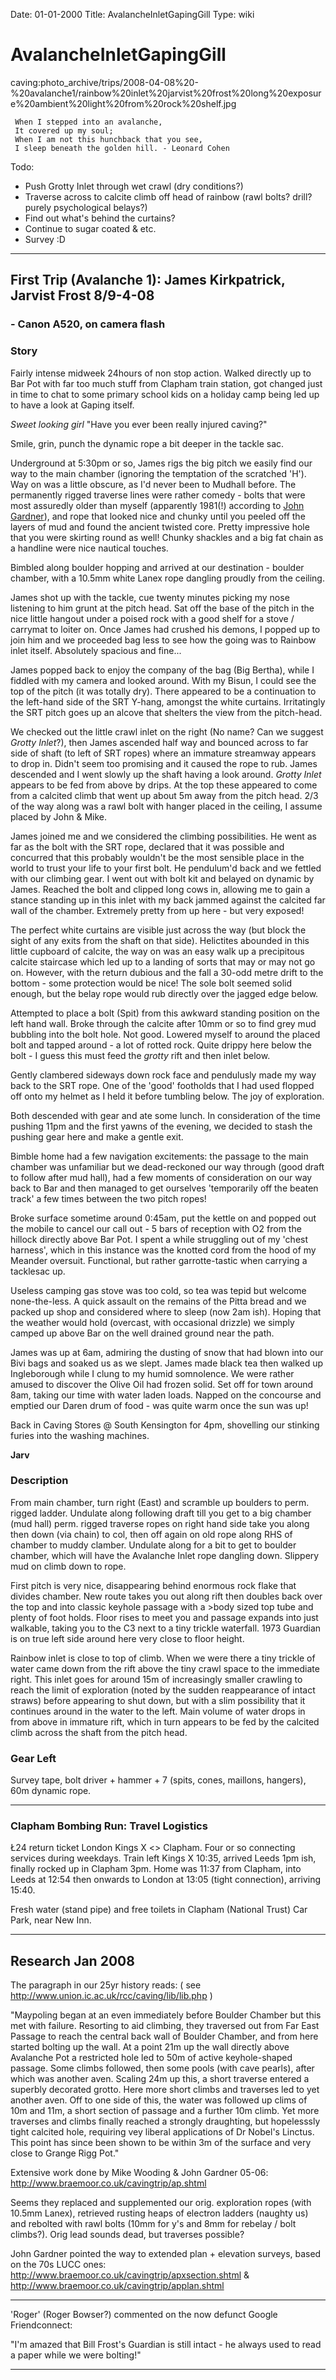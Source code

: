 Date: 01-01-2000
Title: AvalancheInletGapingGill
Type: wiki


AvalancheInletGapingGill 
========================





caving:photo\_archive/trips/2008-04-08%20-%20avalanche1/rainbow%20inlet%20jarvist%20frost%20long%20exposure%20ambient%20light%20from%20rock%20shelf.jpg





     When I stepped into an avalanche,
     It covered up my soul;
     When I am not this hunchback that you see,
     I sleep beneath the golden hill. - Leonard Cohen







Todo:

-   Push Grotty Inlet through wet crawl (dry conditions?)
-   Traverse across to calcite climb off head of rainbow (rawl bolts?
    drill? purely psychological belays?)
-   Find out what's behind the curtains?
-   Continue to sugar coated & etc.
-   Survey :D







------------------------------------------------------------------------

First Trip (Avalanche 1): James Kirkpatrick, Jarvist Frost 8/9-4-08
-------------------------------------------------------------------

### - Canon A520, on camera flash

### Story

Fairly intense midweek 24hours of non stop action. Walked directly up to
Bar Pot with far too much stuff from Clapham train station, got changed
just in time to chat to some primary school kids on a holiday camp being
led up to have a look at Gaping itself.

*Sweet looking girl* "Have you ever been really injured caving?"

Smile, grin, punch the dynamic rope a bit deeper in the tackle sac.

Underground at 5:30pm or so, James rigs the big pitch we easily find our
way to the main chamber (ignoring the temptation of the scratched 'H').
Way on was a little obscure, as I'd never been to Mudhall before. The
permanently rigged traverse lines were rather comedy - bolts that were
most assuredly older than myself (apparently 1981(!) according to [John
Gardner](http://www.braemoor.co.uk/cavingtrip/route10.shtml)),
and rope that looked nice and chunky until you peeled off the layers of
mud and found the ancient twisted core. Pretty impressive hole that you
were skirting round as well! Chunky shackles and a big fat chain as a
handline were nice nautical touches.

Bimbled along boulder hopping and arrived at our destination - boulder
chamber, with a 10.5mm white Lanex rope dangling proudly from the
ceiling.

James shot up with the tackle, cue twenty minutes picking my nose
listening to him grunt at the pitch head. Sat off the base of the pitch
in the nice little hangout under a poised rock with a good shelf for a
stove / carrymat to loiter on. Once James had crushed his demons, I
popped up to join him and we proceeded bag less to see how the going was
to Rainbow inlet itself. Absolutely spacious and fine...

James popped back to enjoy the company of the bag (Big Bertha), while I
fiddled with my camera and looked around. With my Bisun, I could see the
top of the pitch (it was totally dry). There appeared to be a
continuation to the left-hand side of the SRT Y-hang, amongst the white
curtains. Irritatingly the SRT pitch goes up an alcove that shelters the
view from the pitch-head.

We checked out the little crawl inlet on the right (No name? Can we
suggest *Grotty Inlet*?), then James ascended half way and bounced
across to far side of shaft (to left of SRT ropes) where an immature
streamway appears to drop in. Didn't seem too promising and it caused
the rope to rub. James descended and I went slowly up the shaft having a
look around. *Grotty Inlet* appears to be fed from above by drips. At
the top these appeared to come from a calcited climb that went up about
5m away from the pitch head. 2/3 of the way along was a rawl bolt with
hanger placed in the ceiling, I assume placed by John & Mike.

James joined me and we considered the climbing possibilities. He went as
far as the bolt with the SRT rope, declared that it was possible and
concurred that this probably wouldn't be the most sensible place in the
world to trust your life to your first bolt. He pendulum'd back and we
fettled with our climbing gear. I went out with bolt kit and belayed on
dynamic by James. Reached the bolt and clipped long cows in, allowing me
to gain a stance standing up in this inlet with my back jammed against
the calcited far wall of the chamber. Extremely pretty from up here -
but very exposed!

The perfect white curtains are visible just across the way (but block
the sight of any exits from the shaft on that side). Helictites abounded
in this little cupboard of calcite, the way on was an easy walk up a
precipitous calcite staircase which led up to a landing of sorts that
may or may not go on. However, with the return dubious and the fall a
30-odd metre drift to the bottom - some protection would be nice! The
sole bolt seemed solid enough, but the belay rope would rub directly
over the jagged edge below.

Attempted to place a bolt (Spit) from this awkward standing position on
the left hand wall. Broke through the calcite after 10mm or so to find
grey mud bubbling into the bolt hole. Not good. Lowered myself to around
the placed bolt and tapped around - a lot of rotted rock. Quite drippy
here below the bolt - I guess this must feed the *grotty* rift and then
inlet below.

Gently clambered sideways down rock face and pendulusly made my way back
to the SRT rope. One of the 'good' footholds that I had used flopped off
onto my helmet as I held it before tumbling below. The joy of
exploration.

Both descended with gear and ate some lunch. In consideration of the
time pushing 11pm and the first yawns of the evening, we decided to
stash the pushing gear here and make a gentle exit.

Bimble home had a few navigation excitements: the passage to the main
chamber was unfamiliar but we dead-reckoned our way through (good draft
to follow after mud hall), had a few moments of consideration on our way
back to Bar and then managed to get ourselves 'temporarily off the
beaten track' a few times between the two pitch ropes!

Broke surface sometime around 0:45am, put the kettle on and popped out
the mobile to cancel our call out - 5 bars of reception with O2 from the
hillock directly above Bar Pot. I spent a while struggling out of my
'chest harness', which in this instance was the knotted cord from the
hood of my Meander oversuit. Functional, but rather garrotte-tastic when
carrying a tacklesac up.

Useless camping gas stove was too cold, so tea was tepid but welcome
none-the-less. A quick assault on the remains of the Pitta bread and we
packed up shop and considered where to sleep (now 2am ish). Hoping that
the weather would hold (overcast, with occasional drizzle) we simply
camped up above Bar on the well drained ground near the path.

James was up at 6am, admiring the dusting of snow that had blown into
our Bivi bags and soaked us as we slept. James made black tea then
walked up Ingleborough while I clung to my humid somnolence. We were
rather amused to discover the Olive Oil had frozen solid. Set off for
town around 8am, taking our time with water laden loads. Napped on the
concourse and emptied our Daren drum of food - was quite warm once the
sun was up!

Back in Caving Stores @ South Kensington for 4pm, shovelling our
stinking furies into the washing machines.

**Jarv**





### Description

From main chamber, turn right (East) and scramble up boulders to perm.
rigged ladder. Undulate along following draft till you get to a big
chamber (mud hall) perm. rigged traverse ropes on right hand side take
you along then down (via chain) to col, then off again on old rope along
RHS of chamber to muddy clamber. Undulate along for a bit to get to
boulder chamber, which will have the Avalanche Inlet rope dangling down.
Slippery mud on climb down to rope.

First pitch is very nice, disappearing behind enormous rock flake that
divides chamber. New route takes you out along rift then doubles back
over the top and into classic keyhole passage with a &gt;body sized top
tube and plenty of foot holds. Floor rises to meet you and passage
expands into just walkable, taking you to the C3 next to a tiny trickle
waterfall. 1973 Guardian is on true left side around here very close to
floor height.

Rainbow inlet is close to top of climb. When we were there a tiny
trickle of water came down from the rift above the tiny crawl space to
the immediate right. This inlet goes for around 15m of increasingly
smaller crawling to reach the limit of exploration (noted by the sudden
reappearance of intact straws) before appearing to shut down, but with a
slim possibility that it continues around in the water to the left. Main
volume of water drops in from above in immature rift, which in turn
appears to be fed by the calcited climb across the shaft from the pitch
head.





### Gear Left

Survey tape, bolt driver + hammer + 7 (spits, cones, maillons, hangers),
60m dynamic rope.





------------------------------------------------------------------------





### Clapham Bombing Run: Travel Logistics

Ł24 return ticket London Kings X &lt;&gt; Clapham. Four or so connecting
services during weekdays. Train left Kings X 10:35, arrived Leeds 1pm
ish, finally rocked up in Clapham 3pm. Home was 11:37 from Clapham, into
Leeds at 12:54 then onwards to London at 13:05 (tight connection),
arriving 15:40.

Fresh water (stand pipe) and free toilets in Clapham (National Trust)
Car Park, near New Inn.





------------------------------------------------------------------------





Research Jan 2008
-----------------

The paragraph in our 25yr history reads: ( see
<http://www.union.ic.ac.uk/rcc/caving/lib/lib.php> )

"Maypoling began at an even immediately before Boulder Chamber but this
met with failure. Resorting to aid climbing, they traversed out from Far
East Passage to reach the central back wall of Boulder Chamber, and from
here started bolting up the wall. At a point 21m up the wall directly
above Avalanche Pot a restricted hole led to 50m of active
keyhole-shaped passage. Some climbs followed, then some pools (with cave
pearls), after which was another aven. Scaling 24m up this, a short
traverse entered a superbly decorated grotto. Here more short climbs and
traverses led to yet another aven. Off to one side of this, the water
was followed up clims of 10m and 11m, a short section of passage and a
further 10m climb. Yet more traverses and climbs finally reached a
strongly draughting, but hopelesssly tight calcited hole, requiring vey
liberal applications of Dr Nobel's Linctus. This point has since been
shown to be within 3m of the surface and very close to Grange Rigg Pot."

Extensive work done by Mike Wooding & John Gardner 05-06:
<http://www.braemoor.co.uk/cavingtrip/ap.shtml>

Seems they replaced and supplemented our orig. exploration ropes (with
10.5mm Lanex), retrieved rusting heaps of electron ladders (naughty us)
and rebolted with rawl bolts (10mm for y's and 8mm for rebelay / bolt
climbs?). Orig lead sounds dead, but traverses possible?

John Gardner pointed the way to extended plan + elevation surveys, based
on the 70s LUCC ones:
<http://www.braemoor.co.uk/cavingtrip/apxsection.shtml> &
<http://www.braemoor.co.uk/cavingtrip/applan.shtml>

------------------------------------------------------------------------

'Roger' (Roger Bowser?) commented on the now defunct Google
Friendconnect:

"I'm amazed that Bill Frost's Guardian is still intact - he always used
to read a paper while we were bolting!"

------------------------------------------------------------------------







